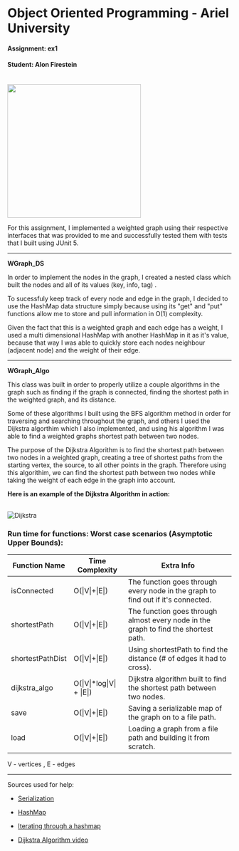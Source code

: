# Object Oriented Programming - Ariel University
#### Assignment: ex1
#### Student: Alon Firestein
\
<img src="https://user-images.githubusercontent.com/57404551/99579626-1c111d80-29e7-11eb-9010-ab71393daa63.png" width="300" height="300">



For this assignment, I implemented a weighted graph using their respective interfaces that was provided to me and successfully tested them with tests that I built using JUnit 5.

------------------------------------

**WGraph_DS**

In order to implement the nodes in the graph, I created a nested class which built the nodes and all of its values (key, info, tag) . 

To sucessfuly keep track of every node and edge in the graph, I decided to use the HashMap data structure simply because using its "get" and "put" functions allow me to store and pull information in O(1) complexity.

Given the fact that this is a weighted graph and each edge has a weight, I used a multi dimensional HashMap with another HashMap in it as it's value, because that way I was able to quickly store each nodes neighbour (adjacent node) and the weight of their edge.

------------------------------------

**WGraph_Algo** 

This class was built in order to properly utilize a couple algorithms in the graph such as finding if the graph is connected, finding the shortest path in the weighted graph, and its distance.

Some of these algorithms I built using the BFS algorithm method in order for traversing and searching throughout the graph, and others I used the Dijkstra algorthim which I also implemented, and using his algorithm I was able to find a weighted graphs shortest path between two nodes.

The purpose of the Dijkstra Algorithm is to find the shortest path between two nodes in a weighted graph, creating a tree of shortest paths from the starting vertex, the source, to all other points in the graph. Therefore using this algorithim, we can find the shortest path between two nodes while taking the weight of each edge in the graph into account.

**Here is an example of the Dijkstra Algorithm in action:**


\
![Dijkstra](https://www3.cs.stonybrook.edu/~skiena/combinatorica/animations/anim/dijkstra.gif)





### Run time for functions: Worst case scenarios (Asymptotic Upper Bounds):
| Function Name    | Time Complexity           | Extra Info                                                   |
| ---------------- | ------------------------- | ------------------------------------------------------------ |
| isConnected      | O(\|V\|+\|E\|)            | The function goes through every node in the graph to find out if it's connected. |
| shortestPath     | O(\|V\|+\|E\|)            | The function goes through almost every node in the graph to find the shortest path. |
| shortestPathDist | O(\|V\|+\|E\|)            | Using shortestPath to find the distance (# of edges it had to cross). |
| dijkstra_algo    | O(\|V\|*log\|V\| + \|E\|) | Dijkstra algorithm built to find the shortest path between two nodes. |
| save             | O(\|V\|+\|E\|)            | Saving a serializable map of the graph on to a file path.    |
| load             | O(\|V\|+\|E\|)            | Loading a graph from a file path and building it from scratch. |

V - vertices   ,     E - edges




------------------------------------





Sources used for help:

- [Serialization](https://www.tutorialspoint.com/java/java_serialization.htm)

- [HashMap](https://docs.oracle.com/javase/8/docs/api/java/util/HashMap.html#entrySet--)

- [Iterating through a hashmap](https://stackoverflow.com/questions/1066589/iterate-through-a-hashmap)

- [Dijkstra Algorithm video](https://www.youtube.com/watch?v=pVfj6mxhdMw)

  
